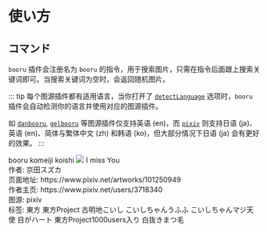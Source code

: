 # 使い方

## コマンド

`booru` 插件会注册名为 `booru` 的指令，用于搜索图片，只需在指令后面跟上搜索关键词即可。当搜索关键词为空时，会返回随机图片。

::: tip
每个图源插件都有适用语言，当你打开了 [`detectLanguage`](./config.md#detectlanguage) 选项时，`booru` 插件会自动检测你的语言并使用对应的图源插件。

如 [`danbooru`](./plugins/danbooru.md), [`gelbooru`](./plugins/gelbooru.md) 等图源插件仅支持英语 (en)，而 [`pixiv`](./plugins/pixiv.md) 则支持日语 (ja)、英语 (en)、简体与繁体中文 (zh) 和韩语 (ko)，但大部分情况下日语 (ja) 会有更好的效果。
:::

<chat-panel>
<chat-message nickname="Alice">booru komeiji koishi</chat-message>
<chat-message nickname="Koishi">
<picture>
  <source srcset="https://pixiv.nl/101250949.jpg" />
  <source srcset="https://pixiv.re/101250949.jpg" />
  <img src="https://pixiv.cat/101250949.jpg">
</picture>
I miss You <br>
作者: 京田スズカ <br>
页面地址: https://www.pixiv.net/artworks/101250949 <br>
作者主页: https://www.pixiv.net/users/3718340 <br>
图源: pixiv <br>
标签: 東方 東方Project 古明地こいし こいしちゃんうふふ こいしちゃんマジ天使 目がハート 東方Project1000users入り 白抜きまつ毛 <br>
</chat-message>
</chat-panel>
